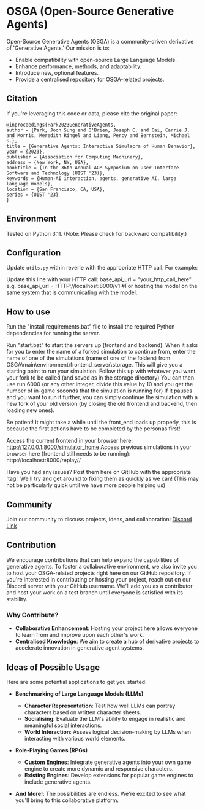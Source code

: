 # OSGA (Open-Source Generative Agents)

Open-Source Generative Agents (OSGA) is a community-driven derivative of 'Generative Agents.' Our mission is to:

- Enable compatibility with open-source Large Language Models.
- Enhance performance, methods, and adaptability.
- Introduce new, optional features.
- Provide a centralised repository for OSGA-related projects.

## Citation

If you're leveraging this code or data, please cite the original paper:
```
@inproceedings{Park2023GenerativeAgents,
author = {Park, Joon Sung and O'Brien, Joseph C. and Cai, Carrie J. and Morris, Meredith Ringel and Liang, Percy and Bernstein, Michael S.},
title = {Generative Agents: Interactive Simulacra of Human Behavior},
year = {2023},
publisher = {Association for Computing Machinery},
address = {New York, NY, USA},
booktitle = {In the 36th Annual ACM Symposium on User Interface Software and Technology (UIST '23)},
keywords = {Human-AI interaction, agents, generative AI, large language models},
location = {San Francisco, CA, USA},
series = {UIST '23}
}
```

## Environment

Tested on Python 3.11. (Note: Please check for backward compatibility.)

## Configuration

Update `utils.py` within reverie with the appropriate HTTP call. For example:

Update this line with your HTTP call:
base_api_url = "your_http_call_here"
e.g.
base_api_url = HTTP://localhost:8000/v1 #For hosting the model on the same system that is communicating with the model.

## How to use

Run the "install requirements.bat" file to install the required Python dependencies for running the server.

Run "start.bat" to start the servers up (frontend and backend). 
When it asks for you to enter the name of a forked simulation to continue from, enter the name of one of the simulations (name of one of the folders) from OSGA\main\environment\frontend_server\storage. 
This will give you a starting point to run your simulation.
Follow this up with whatever you want your fork to be called (and saved as in the storage directory)
You can then use run 6000 (or any other integer, divide this value by 10 and you get the number of in-game seconds that the simulation is running for)
If it pauses and you want to run it further, you can simply continue the simulation with a new fork of your old version (by closing the old frontend and backend, then loading new ones).

Be patient! It might take a while until the front_end loads up properly, this is because the first actions have to be completed by the personas first!

Access the current frontend in your browser here: http://127.0.0.1:8000/simulator_home
Access previous simulations in your browser here (frontend still needs to be running): http://localhost:8000/replay/<simulation-name>/<starting-time-step>

Have you had any issues? Post them here on GitHub with the appropriate 'tag'. We'll try and get around to fixing them as quickly as we can! (This may not be particularly quick until we have more people helping us)

## Community

Join our community to discuss projects, ideas, and collaboration: [Discord Link](https://discord.gg/GefGyX4qT6)

## Contribution

We encourage contributions that can help expand the capabilities of generative agents. To foster a collaborative environment, we also invite you to host your OSGA-related projects right here on our GitHub repository.
If you're interested in contributing or hosting your project, reach out on our Discord server with your GitHub username. We'll add you as a contributor and host your work on a test branch until everyone is satisfied with its stability.

### Why Contribute?

- **Collaborative Enhancement**: Hosting your project here allows everyone to learn from and improve upon each other's work.
- **Centralised Knowledge**: We aim to create a hub of derivative projects to accelerate innovation in generative agent systems.

## Ideas of Possible Usage

Here are some potential applications to get you started:

- **Benchmarking of Large Language Models (LLMs)**
  - **Character Representation**: Test how well LLMs can portray characters based on written character sheets.
  - **Socialising**: Evaluate the LLM's ability to engage in realistic and meaningful social interactions.
  - **World Interaction**: Assess logical decision-making by LLMs when interacting with various world elements.

- **Role-Playing Games (RPGs)**
  - **Custom Engines**: Integrate generative agents into your own game engine to create more dynamic and responsive characters.
  - **Existing Engines**: Develop extensions for popular game engines to include generative agents.

- **And More!**: The possibilities are endless. We're excited to see what you'll bring to this collaborative platform.

